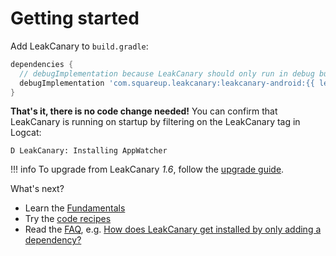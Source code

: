 # Getting started

Add LeakCanary to `build.gradle`:

```groovy
dependencies {
  // debugImplementation because LeakCanary should only run in debug builds.
  debugImplementation 'com.squareup.leakcanary:leakcanary-android:{{ leak_canary.release }}'
}
```

**That's it, there is no code change needed!** You can confirm that LeakCanary is running on startup by filtering on the LeakCanary tag in Logcat:

```
D LeakCanary: Installing AppWatcher
```

!!! info
    To upgrade from LeakCanary *1.6*, follow the [upgrade guide](upgrading-to-leakcanary-2.0.md).

What's next?

* Learn the [Fundamentals](fundamentals.md)
* Try the [code recipes](recipes.md)
* Read the [FAQ](faq.md), e.g. [How does LeakCanary get installed by only adding a dependency?](faq.md#how-does-leakcanary-get-installed-by-only-adding-a-dependency)
